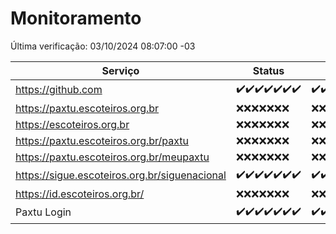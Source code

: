 # Monitoramento

Última verificação: 03/10/2024 08:07:00 -03

|Serviço|Status|Últimas 24h|
|---|---|---|
|https://github.com|<span title="2024-09-26: OK=23">✔️</span><span title="2024-09-27: OK=23">✔️</span><span title="2024-09-28: OK=23">✔️</span><span title="2024-09-29: OK=23">✔️</span><span title="2024-09-30: OK=23">✔️</span><span title="2024-10-01: OK=23">✔️</span><span title="2024-10-02: OK=10">✔️</span>|<span title="02/10/2024 08:07:00 -03 : 200">✔️</span><span title="02/10/2024 09:15:00 -03 : 200">✔️</span><span title="02/10/2024 10:19:00 -03 : 200">✔️</span><span title="02/10/2024 11:08:00 -03 : 200">✔️</span><span title="02/10/2024 12:08:00 -03 : 200">✔️</span><span title="02/10/2024 13:09:00 -03 : 200">✔️</span><span title="02/10/2024 14:07:00 -03 : 200">✔️</span><span title="02/10/2024 15:11:00 -03 : 200">✔️</span><span title="02/10/2024 16:07:00 -03 : 200">✔️</span><span title="02/10/2024 17:09:00 -03 : 200">✔️</span><span title="02/10/2024 18:08:00 -03 : 200">✔️</span><span title="02/10/2024 19:09:00 -03 : 200">✔️</span><span title="02/10/2024 20:08:00 -03 : 200">✔️</span><span title="02/10/2024 21:39:00 -03 : 200">✔️</span><span title="02/10/2024 23:11:00 -03 : 200">✔️</span><span title="03/10/2024 00:14:00 -03 : 200">✔️</span><span title="03/10/2024 01:10:00 -03 : 200">✔️</span><span title="03/10/2024 02:08:00 -03 : 200">✔️</span><span title="03/10/2024 03:12:00 -03 : 200">✔️</span><span title="03/10/2024 04:08:00 -03 : 200">✔️</span><span title="03/10/2024 05:11:00 -03 : 200">✔️</span><span title="03/10/2024 06:08:00 -03 : 200">✔️</span><span title="03/10/2024 07:08:00 -03 : 200">✔️</span><span title="03/10/2024 08:07:00 -03 : 200">✔️</span>|
|https://paxtu.escoteiros.org.br|<span title="2024-09-26: Falhas=23">❌</span><span title="2024-09-27: Falhas=23">❌</span><span title="2024-09-28: Falhas=23">❌</span><span title="2024-09-29: Falhas=23">❌</span><span title="2024-09-30: Falhas=23">❌</span><span title="2024-10-01: Falhas=23">❌</span><span title="2024-10-02: Falhas=10">❌</span>|<span title="02/10/2024 08:07:00 -03 : 403">❌</span><span title="02/10/2024 09:15:00 -03 : 403">❌</span><span title="02/10/2024 10:19:00 -03 : 403">❌</span><span title="02/10/2024 11:08:00 -03 : 403">❌</span><span title="02/10/2024 12:08:00 -03 : 403">❌</span><span title="02/10/2024 13:09:00 -03 : 403">❌</span><span title="02/10/2024 14:07:00 -03 : 403">❌</span><span title="02/10/2024 15:11:00 -03 : 403">❌</span><span title="02/10/2024 16:07:00 -03 : 403">❌</span><span title="02/10/2024 17:09:00 -03 : 403">❌</span><span title="02/10/2024 18:08:00 -03 : 403">❌</span><span title="02/10/2024 19:09:00 -03 : 403">❌</span><span title="02/10/2024 20:08:00 -03 : 403">❌</span><span title="02/10/2024 21:39:00 -03 : 403">❌</span><span title="02/10/2024 23:11:00 -03 : 403">❌</span><span title="03/10/2024 00:14:00 -03 : 403">❌</span><span title="03/10/2024 01:10:00 -03 : 403">❌</span><span title="03/10/2024 02:08:00 -03 : 403">❌</span><span title="03/10/2024 03:12:00 -03 : 403">❌</span><span title="03/10/2024 04:08:00 -03 : 403">❌</span><span title="03/10/2024 05:11:00 -03 : 403">❌</span><span title="03/10/2024 06:08:00 -03 : 403">❌</span><span title="03/10/2024 07:08:00 -03 : 403">❌</span><span title="03/10/2024 08:07:00 -03 : 403">❌</span>|
|https://escoteiros.org.br|<span title="2024-09-26: Falhas=23">❌</span><span title="2024-09-27: Falhas=23">❌</span><span title="2024-09-28: Falhas=23">❌</span><span title="2024-09-29: Falhas=23">❌</span><span title="2024-09-30: Falhas=23">❌</span><span title="2024-10-01: Falhas=23">❌</span><span title="2024-10-02: Falhas=10">❌</span>|<span title="02/10/2024 08:07:00 -03 : 403">❌</span><span title="02/10/2024 09:15:00 -03 : 403">❌</span><span title="02/10/2024 10:19:00 -03 : 403">❌</span><span title="02/10/2024 11:08:00 -03 : 403">❌</span><span title="02/10/2024 12:08:00 -03 : 403">❌</span><span title="02/10/2024 13:09:00 -03 : 403">❌</span><span title="02/10/2024 14:07:00 -03 : 403">❌</span><span title="02/10/2024 15:11:00 -03 : 403">❌</span><span title="02/10/2024 16:07:00 -03 : 403">❌</span><span title="02/10/2024 17:09:00 -03 : 403">❌</span><span title="02/10/2024 18:08:00 -03 : 403">❌</span><span title="02/10/2024 19:09:00 -03 : 403">❌</span><span title="02/10/2024 20:08:00 -03 : 403">❌</span><span title="02/10/2024 21:39:00 -03 : 403">❌</span><span title="02/10/2024 23:11:00 -03 : 403">❌</span><span title="03/10/2024 00:14:00 -03 : 403">❌</span><span title="03/10/2024 01:10:00 -03 : 403">❌</span><span title="03/10/2024 02:08:00 -03 : 403">❌</span><span title="03/10/2024 03:12:00 -03 : 403">❌</span><span title="03/10/2024 04:08:00 -03 : 403">❌</span><span title="03/10/2024 05:11:00 -03 : 403">❌</span><span title="03/10/2024 06:08:00 -03 : 403">❌</span><span title="03/10/2024 07:08:00 -03 : 403">❌</span><span title="03/10/2024 08:07:00 -03 : 403">❌</span>|
|https://paxtu.escoteiros.org.br/paxtu|<span title="2024-09-26: Falhas=23">❌</span><span title="2024-09-27: Falhas=23">❌</span><span title="2024-09-28: Falhas=23">❌</span><span title="2024-09-29: Falhas=23">❌</span><span title="2024-09-30: Falhas=23">❌</span><span title="2024-10-01: Falhas=23">❌</span><span title="2024-10-02: Falhas=10">❌</span>|<span title="02/10/2024 08:07:00 -03 : 403">❌</span><span title="02/10/2024 09:15:00 -03 : 403">❌</span><span title="02/10/2024 10:19:00 -03 : 403">❌</span><span title="02/10/2024 11:08:00 -03 : 403">❌</span><span title="02/10/2024 12:08:00 -03 : 403">❌</span><span title="02/10/2024 13:09:00 -03 : 403">❌</span><span title="02/10/2024 14:07:00 -03 : 403">❌</span><span title="02/10/2024 15:11:00 -03 : 403">❌</span><span title="02/10/2024 16:07:00 -03 : 403">❌</span><span title="02/10/2024 17:09:00 -03 : 403">❌</span><span title="02/10/2024 18:08:00 -03 : 403">❌</span><span title="02/10/2024 19:09:00 -03 : 403">❌</span><span title="02/10/2024 20:08:00 -03 : 403">❌</span><span title="02/10/2024 21:39:00 -03 : 403">❌</span><span title="02/10/2024 23:11:00 -03 : 403">❌</span><span title="03/10/2024 00:14:00 -03 : 403">❌</span><span title="03/10/2024 01:11:00 -03 : 403">❌</span><span title="03/10/2024 02:08:00 -03 : 403">❌</span><span title="03/10/2024 03:12:00 -03 : 403">❌</span><span title="03/10/2024 04:08:00 -03 : 403">❌</span><span title="03/10/2024 05:11:00 -03 : 403">❌</span><span title="03/10/2024 06:08:00 -03 : 403">❌</span><span title="03/10/2024 07:08:00 -03 : 403">❌</span><span title="03/10/2024 08:07:00 -03 : 403">❌</span>|
|https://paxtu.escoteiros.org.br/meupaxtu|<span title="2024-09-26: Falhas=23">❌</span><span title="2024-09-27: Falhas=23">❌</span><span title="2024-09-28: Falhas=23">❌</span><span title="2024-09-29: Falhas=23">❌</span><span title="2024-09-30: Falhas=23">❌</span><span title="2024-10-01: Falhas=23">❌</span><span title="2024-10-02: Falhas=10">❌</span>|<span title="02/10/2024 08:07:00 -03 : 403">❌</span><span title="02/10/2024 09:15:00 -03 : 403">❌</span><span title="02/10/2024 10:19:00 -03 : 403">❌</span><span title="02/10/2024 11:08:00 -03 : 403">❌</span><span title="02/10/2024 12:08:00 -03 : 403">❌</span><span title="02/10/2024 13:09:00 -03 : 403">❌</span><span title="02/10/2024 14:07:00 -03 : 403">❌</span><span title="02/10/2024 15:11:00 -03 : 403">❌</span><span title="02/10/2024 16:07:00 -03 : 403">❌</span><span title="02/10/2024 17:09:00 -03 : 403">❌</span><span title="02/10/2024 18:08:00 -03 : 403">❌</span><span title="02/10/2024 19:09:00 -03 : 403">❌</span><span title="02/10/2024 20:08:00 -03 : 403">❌</span><span title="02/10/2024 21:39:00 -03 : 403">❌</span><span title="02/10/2024 23:11:00 -03 : 403">❌</span><span title="03/10/2024 00:14:00 -03 : 403">❌</span><span title="03/10/2024 01:11:00 -03 : 403">❌</span><span title="03/10/2024 02:08:00 -03 : 403">❌</span><span title="03/10/2024 03:12:00 -03 : 403">❌</span><span title="03/10/2024 04:08:00 -03 : 403">❌</span><span title="03/10/2024 05:11:00 -03 : 403">❌</span><span title="03/10/2024 06:08:00 -03 : 403">❌</span><span title="03/10/2024 07:08:00 -03 : 403">❌</span><span title="03/10/2024 08:07:00 -03 : 403">❌</span>|
|https://sigue.escoteiros.org.br/siguenacional|<span title="2024-09-26: OK=23">✔️</span><span title="2024-09-27: OK=23">✔️</span><span title="2024-09-28: OK=23">✔️</span><span title="2024-09-29: OK=23">✔️</span><span title="2024-09-30: OK=23">✔️</span><span title="2024-10-01: OK=23">✔️</span><span title="2024-10-02: OK=10">✔️</span>|<span title="02/10/2024 08:07:00 -03 : 200">✔️</span><span title="02/10/2024 09:15:00 -03 : 200">✔️</span><span title="02/10/2024 10:19:00 -03 : 200">✔️</span><span title="02/10/2024 11:08:00 -03 : 200">✔️</span><span title="02/10/2024 12:08:00 -03 : 200">✔️</span><span title="02/10/2024 13:09:00 -03 : 200">✔️</span><span title="02/10/2024 14:07:00 -03 : 200">✔️</span><span title="02/10/2024 15:11:00 -03 : 200">✔️</span><span title="02/10/2024 16:07:00 -03 : 200">✔️</span><span title="02/10/2024 17:09:00 -03 : 200">✔️</span><span title="02/10/2024 18:08:00 -03 : 200">✔️</span><span title="02/10/2024 19:09:00 -03 : 200">✔️</span><span title="02/10/2024 20:08:00 -03 : 200">✔️</span><span title="02/10/2024 21:39:00 -03 : 200">✔️</span><span title="02/10/2024 23:11:00 -03 : 200">✔️</span><span title="03/10/2024 00:14:00 -03 : 200">✔️</span><span title="03/10/2024 01:11:00 -03 : 200">✔️</span><span title="03/10/2024 02:08:00 -03 : 200">✔️</span><span title="03/10/2024 03:12:00 -03 : 200">✔️</span><span title="03/10/2024 04:08:00 -03 : 200">✔️</span><span title="03/10/2024 05:11:00 -03 : 200">✔️</span><span title="03/10/2024 06:08:00 -03 : 200">✔️</span><span title="03/10/2024 07:08:00 -03 : 200">✔️</span><span title="03/10/2024 08:07:00 -03 : 200">✔️</span>|
|https://id.escoteiros.org.br/|<span title="2024-09-26: Falhas=23">❌</span><span title="2024-09-27: Falhas=23">❌</span><span title="2024-09-28: Falhas=23">❌</span><span title="2024-09-29: Falhas=23">❌</span><span title="2024-09-30: Falhas=23">❌</span><span title="2024-10-01: Falhas=23">❌</span><span title="2024-10-02: Falhas=10">❌</span>|<span title="02/10/2024 08:07:00 -03 : 403">❌</span><span title="02/10/2024 09:15:00 -03 : 403">❌</span><span title="02/10/2024 10:19:00 -03 : 403">❌</span><span title="02/10/2024 11:08:00 -03 : 403">❌</span><span title="02/10/2024 12:08:00 -03 : 403">❌</span><span title="02/10/2024 13:09:00 -03 : 403">❌</span><span title="02/10/2024 14:07:00 -03 : 403">❌</span><span title="02/10/2024 15:11:00 -03 : 403">❌</span><span title="02/10/2024 16:07:00 -03 : 403">❌</span><span title="02/10/2024 17:09:00 -03 : 403">❌</span><span title="02/10/2024 18:08:00 -03 : 403">❌</span><span title="02/10/2024 19:09:00 -03 : 403">❌</span><span title="02/10/2024 20:08:00 -03 : 403">❌</span><span title="02/10/2024 21:39:00 -03 : 403">❌</span><span title="02/10/2024 23:11:00 -03 : 403">❌</span><span title="03/10/2024 00:14:00 -03 : 403">❌</span><span title="03/10/2024 01:11:00 -03 : 403">❌</span><span title="03/10/2024 02:08:00 -03 : 403">❌</span><span title="03/10/2024 03:12:00 -03 : 403">❌</span><span title="03/10/2024 04:08:00 -03 : 403">❌</span><span title="03/10/2024 05:11:00 -03 : 403">❌</span><span title="03/10/2024 06:08:00 -03 : 403">❌</span><span title="03/10/2024 07:08:00 -03 : 403">❌</span><span title="03/10/2024 08:07:00 -03 : 403">❌</span>|
|Paxtu Login|<span title="2024-09-26: OK=23">✔️</span><span title="2024-09-27: OK=23">✔️</span><span title="2024-09-28: OK=23">✔️</span><span title="2024-09-29: OK=23">✔️</span><span title="2024-09-30: OK=23">✔️</span><span title="2024-10-01: OK=23">✔️</span><span title="2024-10-02: OK=10">✔️</span>|<span title="02/10/2024 08:07:00 -03 : 200">✔️</span><span title="02/10/2024 09:15:00 -03 : 200">✔️</span><span title="02/10/2024 10:19:00 -03 : 200">✔️</span><span title="02/10/2024 11:08:00 -03 : 200">✔️</span><span title="02/10/2024 12:08:00 -03 : 200">✔️</span><span title="02/10/2024 13:09:00 -03 : 200">✔️</span><span title="02/10/2024 14:07:00 -03 : 200">✔️</span><span title="02/10/2024 15:11:00 -03 : 200">✔️</span><span title="02/10/2024 16:07:00 -03 : 200">✔️</span><span title="02/10/2024 17:09:00 -03 : 200">✔️</span><span title="02/10/2024 18:08:00 -03 : 200">✔️</span><span title="02/10/2024 19:09:00 -03 : 200">✔️</span><span title="02/10/2024 20:08:00 -03 : 200">✔️</span><span title="02/10/2024 21:39:00 -03 : 200">✔️</span><span title="02/10/2024 23:11:00 -03 : 200">✔️</span><span title="03/10/2024 00:14:00 -03 : 200">✔️</span><span title="03/10/2024 01:11:00 -03 : 200">✔️</span><span title="03/10/2024 02:08:00 -03 : 200">✔️</span><span title="03/10/2024 03:12:00 -03 : 200">✔️</span><span title="03/10/2024 04:08:00 -03 : 200">✔️</span><span title="03/10/2024 05:11:00 -03 : 200">✔️</span><span title="03/10/2024 06:08:00 -03 : 200">✔️</span><span title="03/10/2024 07:08:00 -03 : 200">✔️</span><span title="03/10/2024 08:07:00 -03 : 200">✔️</span>|
